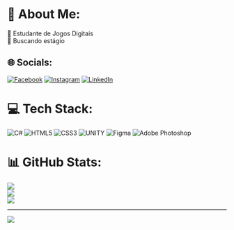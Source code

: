 # 💫 About Me:
🔭 Estudante de Jogos Digitais<br>🤝 Buscando estágio<br>


## 🌐 Socials:
[![Facebook](https://img.shields.io/badge/Facebook-%231877F2.svg?logo=Facebook&logoColor=white)](https://facebook.com/matheustamulis) [![Instagram](https://img.shields.io/badge/Instagram-%23E4405F.svg?logo=Instagram&logoColor=white)](https://instagram.com/theus_1201) [![LinkedIn](https://img.shields.io/badge/LinkedIn-%230077B5.svg?logo=linkedin&logoColor=white)](https://linkedin.com/in/matheustamulis) 

# 💻 Tech Stack:
![C#](https://img.shields.io/badge/c%23-%23239120.svg?style=flat&logo=c-sharp&logoColor=white) ![HTML5](https://img.shields.io/badge/html5-%23E34F26.svg?style=flat&logo=html5&logoColor=white) ![CSS3](https://img.shields.io/badge/css3-%231572B6.svg?style=flat&logo=css3&logoColor=white) ![UNITY](https://img.shields.io/badge/Unity-%2320232a.svg?style=flat&logo=unity&logoColor=white) 	![Figma](https://img.shields.io/badge/figma-%23F24E1E.svg?style=flat&logo=figma&logoColor=white) ![Adobe Photoshop](https://img.shields.io/badge/adobephotoshop-%2331A8FF.svg?style=flat&logo=adobephotoshop&logoColor=white)
# 📊 GitHub Stats:
![](https://github-readme-stats.vercel.app/api?username=MatheusTamulis&theme=dracula&hide_border=false&include_all_commits=false&count_private=false)<br/>
![](https://github-readme-streak-stats.herokuapp.com/?user=MatheusTamulis&theme=dracula&hide_border=false)<br/>
![](https://github-readme-stats.vercel.app/api/top-langs/?username=MatheusTamulis&theme=dracula&hide_border=false&include_all_commits=false&count_private=false&layout=compact)

---
[![](https://visitcount.itsvg.in/api?id=MatheusTamulis&icon=0&color=0)](https://visitcount.itsvg.in)

<!-- Proudly created with GPRM ( https://gprm.itsvg.in ) -->